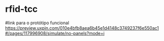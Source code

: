 # rfid-tcc

#link para o protótipo funcional
https://preview.uxpin.com/010e4bfb8aea6b45e1d4148c3749237f6e550ac1#/pages/117996908/simulate/no-panels?mode=i
